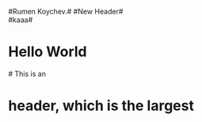 #Rumen Koychev.#
#New Header#  
#kaaa#  
<h1> Hello World </h1>
# This is an <h1> header, which is the largest
